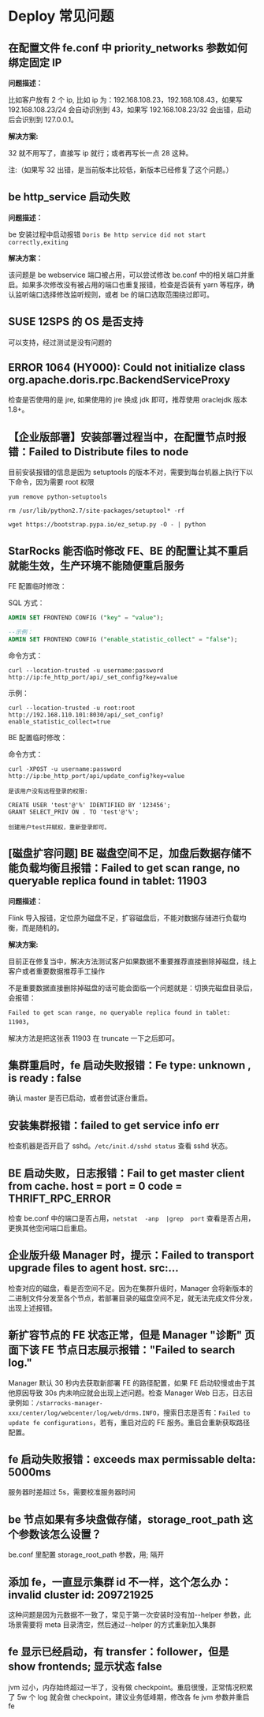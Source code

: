 # Deploy 常见问题

## 在配置文件 fe.conf 中 priority_networks 参数如何绑定固定 IP

**问题描述：**

比如客户放有 2 个 ip, 比如 ip 为：192.168.108.23，192.168.108.43，如果写 192.168.108.23/24 会自动识别到 43，如果写 192.168.108.23/32 会出错，启动后会识别到 127.0.0.1。

**解决方案:**

32 就不用写了，直接写 ip 就行；或者再写长一点 28 这种。

注:（如果写 32 出错，是当前版本比较低，新版本已经修复了这个问题。）

## be http_service 启动失败

**问题描述：**

be 安装过程中启动报错 `Doris Be http service did not start correctly,exiting`

**解决方案：**

该问题是 be webservice 端口被占用，可以尝试修改 be.conf 中的相关端口并重启。如果多次修改没有被占用的端口也重复报错，检查是否装有 yarn 等程序，确认监听端口选择修改监听规则，或者 be 的端口选取范围绕过即可。

## SUSE 12SPS 的 OS 是否支持

可以支持，经过测试是没有问题的

## ERROR 1064 (HY000): Could not initialize class org.apache.doris.rpc.BackendServiceProxy

检查是否使用的是 jre, 如果使用的 jre 换成 jdk 即可，推荐使用 oraclejdk 版本 1.8+。

## 【企业版部署】安装部署过程当中，在配置节点时报错：Failed to Distribute files to node

目前安装报错的信息是因为 setuptools 的版本不对，需要到每台机器上执行下以下命令，因为需要 root 权限

```palin text
yum remove python-setuptools

rm /usr/lib/python2.7/site-packages/setuptool* -rf

wget https://bootstrap.pypa.io/ez_setup.py -O - | python
```

## StarRocks 能否临时修改 FE、BE 的配置让其不重启就能生效，生产环境不能随便重启服务

FE 配置临时修改：

SQL 方式：

```sql
ADMIN SET FRONTEND CONFIG ("key" = "value");
```

```sql
--示例：
ADMIN SET FRONTEND CONFIG ("enable_statistic_collect" = "false");
```

命令方式：

```plain text
curl --location-trusted -u username:password http://ip:fe_http_port/api/_set_config?key=value
```

示例：

```plain text
curl --location-trusted -u root:root  http://192.168.110.101:8030/api/_set_config?enable_statistic_collect=true
```

BE 配置临时修改：

命令方式：

```plain text
curl -XPOST -u username:password http://ip:be_http_port/api/update_config?key=value

是该用户没有远程登录的权限:

CREATE USER 'test'@'%' IDENTIFIED BY '123456';
GRANT SELECT_PRIV ON . TO 'test'@'%';

创建用户test并赋权，重新登录即可。
```

## [磁盘扩容问题] BE 磁盘空间不足，加盘后数据存储不能负载均衡且报错：Failed to get scan range, no queryable replica found in tablet: 11903

**问题描述：**

Flink 导入报错，定位原为磁盘不足，扩容磁盘后，不能对数据存储进行负载均衡，而是随机的。

**解决方案:**

目前正在修复当中，解决方法测试客户如果数据不重要推荐直接删除掉磁盘，线上客户或者重要数据推荐手工操作

 不是重要数据直接删除掉磁盘的话可能会面临一个问题就是：切换完磁盘目录后，会报错：

 `Failed to get scan range, no queryable replica found in tablet: 11903`，

 解决方法是把这张表 11903 在 truncate 一下之后即可。

## 集群重启时，fe 启动失败报错：Fe type: unknown , is ready : false

确认 master 是否已启动，或者尝试逐台重启。

## 安装集群报错：failed to get service info err

检查机器是否开启了 sshd。`/etc/init.d/sshd status` 查看 sshd 状态。

## BE 启动失败，日志报错：Fail to get master client from cache. host = port = 0 code = THRIFT_RPC_ERROR

检查 be.conf 中的端口是否占用，`netstat  -anp  |grep  port` 查看是否占用，更换其他空闲端口后重启。

## 企业版升级 Manager 时，提示：Failed to transport upgrade files to agent host. src:…

检查对应的磁盘，看是否空间不足。因为在集群升级时，Manager 会将新版本的二进制文件分发至各个节点，若部署目录的磁盘空间不足，就无法完成文件分发，出现上述报错。

## 新扩容节点的 FE 状态正常，但是 Manager "诊断" 页面下该 FE 节点日志展示报错："Failed to search log."

Manager 默认 30 秒内去获取新部署 FE 的路径配置，如果 FE 启动较慢或由于其他原因导致 30s 内未响应就会出现上述问题。检查 Manager Web 日志，日志目录例如：`/starrocks-manager-xxx/center/log/webcenter/log/web/drms.INFO`，搜索日志是否有：`Failed to update fe configurations`，若有，重启对应的 FE 服务。重启会重新获取路径配置。

## fe 启动失败报错：exceeds max permissable delta: 5000ms

服务器时差超过 5s，需要校准服务器时间

## be 节点如果有多块盘做存储，storage_root_path 这个参数该怎么设置？

be.conf 里配置 storage_root_path 参数，用; 隔开

## 添加 fe，一直显示集群 id 不一样，这个怎么办：invalid cluster id: 209721925

这种问题是因为元数据不一致了，常见于第一次安装时没有加--helper 参数，此场景需要将 meta 目录清空，然后通过--helper 的方式重新加入集群

## fe 显示已经启动，有 transfer：follower，但是 show frontends; 显示状态 false

jvm 过小，内存始终超过一半了，没有做 checkpoint。重启很慢，正常情况积累了 5w 个 log 就会做 checkpoint，建议业务低峰期，修改各 fe jvm 参数并重启 fe
